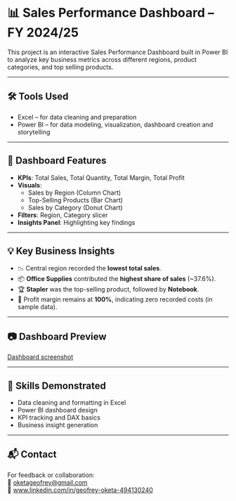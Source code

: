 # 📊 Sales Performance Dashboard – FY 2024/25

This project is an interactive Sales Performance Dashboard built in Power BI to analyze key business metrics across different regions, product categories, and top selling products.

---

## 🛠️ Tools Used
- Excel – for data cleaning and preparation
- Power BI – for data modeling, visualization, dashboard creation and storytelling

---

## 📌 Dashboard Features
- **KPIs**: Total Sales, Total Quantity, Total Margin, Total Profit
- **Visuals**:
  - Sales by Region (Column Chart)
  - Top-Selling Products (Bar Chart)
  - Sales by Category (Donut Chart)
- **Filters**: Region, Category slicer
- **Insights Panel**: Highlighting key findings

---

## 💡 Key Business Insights
- 📉 Central region recorded the **lowest total sales**.
- 📦 **Office Supplies** contributed the **highest share of sales** (~37.6%).
- 🏆 **Stapler** was the top-selling product, followed by **Notebook**.
- 💯 Profit margin remains at **100%**, indicating zero recorded costs (in sample data).

---

## 📷 Dashboard Preview

[Dashboard screenshot](dashboard_screenshot.png)

---

## 💼 Skills Demonstrated
- Data cleaning and formatting in Excel
- Power BI dashboard design
- KPI tracking and DAX basics
- Business insight generation

---

## 📬 Contact

For feedback or collaboration:  
📧 oketageofrey@gmail.com  
🔗 www.linkedin.com/in/geofrey-oketa-494130240
